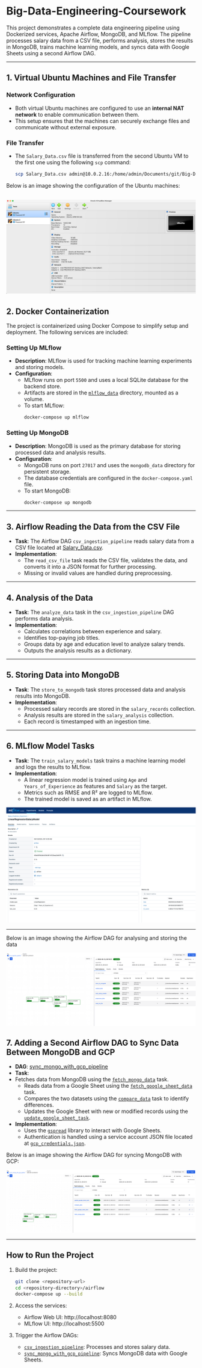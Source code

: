 # Big-Data-Engineering-Coursework

This project demonstrates a complete data engineering pipeline using Dockerized services, Apache Airflow, MongoDB, and MLflow. The pipeline processes salary data from a CSV file, performs analysis, stores the results in MongoDB, trains machine learning models, and syncs data with Google Sheets using a second Airflow DAG.

---

## 1. Virtual Ubuntu Machines and File Transfer

### Network Configuration
- Both virtual Ubuntu machines are configured to use an **internal NAT network** to enable communication between them.
- This setup ensures that the machines can securely exchange files and communicate without external exposure.

### File Transfer
- The `Salary_Data.csv` file is transferred from the second Ubuntu VM to the first one using the following `scp` command:
  ```bash
  scp Salary_Data.csv admin@10.0.2.16:/home/admin/Documents/git/Big-Data-Engineering-Coursework/airflow/data
  ```

Below is an image showing the configuration of the Ubuntu machines:

![Ubuntu Configuration](images/ubunto-config.png)
---

## 2. Docker Containerization

The project is containerized using Docker Compose to simplify setup and deployment. The following services are included:

### Setting Up MLflow
- **Description**: MLflow is used for tracking machine learning experiments and storing models.
- **Configuration**:
  - MLflow runs on port `5500` and uses a local SQLite database for the backend store.
  - Artifacts are stored in the [`mlflow_data`](mlflow_data/) directory, mounted as a volume.
  - To start MLflow:
    ```bash
    docker-compose up mlflow
    ```

### Setting Up MongoDB
- **Description**: MongoDB is used as the primary database for storing processed data and analysis results.
- **Configuration**:
  - MongoDB runs on port `27017` and uses the `mongodb_data` directory for persistent storage.
  - The database credentials are configured in the `docker-compose.yaml` file.
  - To start MongoDB:
    ```bash
    docker-compose up mongodb
    ```

---

## 3. Airflow Reading the Data from the CSV File

- **Task**: The Airflow DAG `csv_ingestion_pipeline` reads salary data from a CSV file located at [Salary_Data.csv](http://_vscodecontentref_/0).
- **Implementation**:
  - The `read_csv_file` task reads the CSV file, validates the data, and converts it into a JSON format for further processing.
  - Missing or invalid values are handled during preprocessing.

---

## 4. Analysis of the Data

- **Task**: The `analyze_data` task in the `csv_ingestion_pipeline` DAG performs data analysis.
- **Implementation**:
  - Calculates correlations between experience and salary.
  - Identifies top-paying job titles.
  - Groups data by age and education level to analyze salary trends.
  - Outputs the analysis results as a dictionary.

---

## 5. Storing Data into MongoDB

- **Task**: The `store_to_mongodb` task stores processed data and analysis results into MongoDB.
- **Implementation**:
  - Processed salary records are stored in the `salary_records` collection.
  - Analysis results are stored in the `salary_analysis` collection.
  - Each record is timestamped with an ingestion time.

---

## 6. MLflow Model Tasks

- **Task**: The `train_salary_models` task trains a machine learning model and logs the results to MLflow.
- **Implementation**:
  - A linear regression model is trained using `Age` and `Years_of_Experience` as features and `Salary` as the target.
  - Metrics such as RMSE and R² are logged to MLflow.
  - The trained model is saved as an artifact in MLflow.

![Mlflow experiment](images/mlflow.png)

---

Below is an image showing the Airflow DAG for analysing and storing the data

![Airflow DAG for Storing and analysing the data](images/airflow1.png)

## 7. Adding a Second Airflow DAG to Sync Data Between MongoDB and GCP

- **DAG**: [sync_mongo_with_gcp_pipeline](http://_vscodecontentref_/7)
- **Task**:
- Fetches data from MongoDB using the [`fetch_mongo_data`](airflow/dags/sync_mongodb_gcp_dag.py#L33) task.
  - Reads data from a Google Sheet using the [`fetch_google_sheet_data`](airflow/dags/sync_mongodb_gcp_dag.py#L44) task.
  - Compares the two datasets using the [`compare_data`](airflow/dags/sync_mongodb_gcp_dag.py#L67) task to identify differences.
  - Updates the Google Sheet with new or modified records using the [`update_google_sheet_task`](airflow/dags/sync_mongodb_gcp_dag.py#L82).
- **Implementation**:
  - Uses the [`gspread`](https://github.com/burnash/gspread) library to interact with Google Sheets.
  - Authentication is handled using a service account JSON file located at [`gcp_credentials.json`](airflow/secrets/gcp_credentials.json).

Below is an image showing the Airflow DAG for syncing MongoDB with GCP:

![Airflow DAG for Syncing MongoDB with GCP](images/airflow2.png)

---

## How to Run the Project

1. Build the project:
   ```bash
   git clone <repository-url>
   cd <repository-directory>/airflow
   docker-compose up --build
   ```

2. Access the services:
    - Airflow Web UI: http://localhost:8080
    - MLflow UI: http://localhost:5500

3. Trigger the Airflow DAGs:
    - [`csv_ingestion_pipeline`](airflow/dags/ingest_data_dag.py): Processes and stores salary data.
    - [`sync_mongo_with_gcp_pipeline`](airflow/dags/sync_mongodb_gcp_dag.py): Syncs MongoDB data with Google Sheets.

